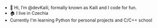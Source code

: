 - 👋 Hi, I’m @devKaili, formally known as Kaili and I code for fun.
- 🏠 I live in Czechia
- Currently I'm learning Python for personal projects and C/C++ school
